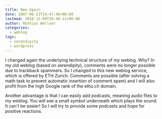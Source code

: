 ```yaml
---
title: New Again
date: 2007-06-23T14:47:46+00:00
lastmod: 2018-12-09T20:49:11+00:00
author: Mathias Wellner
categories:
  - weblog
tags:
  - serendipity
  - wordpress
---
```

I changed again the underlying technical structure of my weblog. Why? In my old weblog (based on serendipity), comments were no longer possible due to trackback spammers. So I changed to this new weblog service, which is offered by ETH Zurich. Comments are possible (after solving a math task to prevent automatic insertion of comment spam) and I will also profit from the high Google rank of the ethz.ch domain.

Another advantage is that I can easily add podcasts, meaning audio files to my weblog. You will see a small symbol underneath which plays the sound. It can't be easier! So I will try to provide some podcasts and hope for positive reactions.